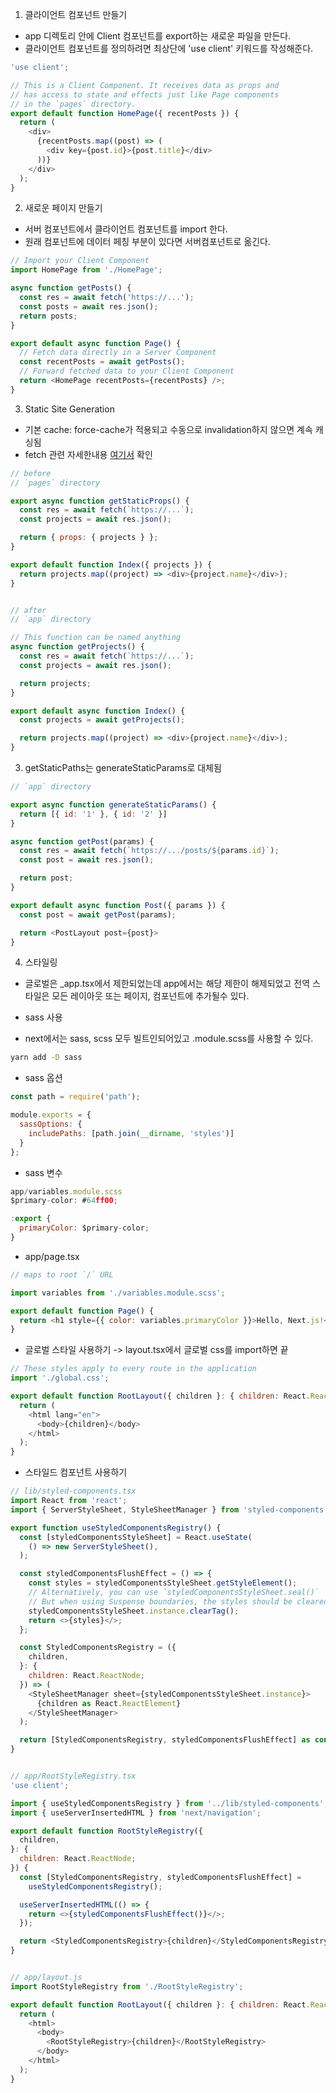 1. 클라이언트 컴포넌트 만들기

- app 디렉토리 안에 Client 컴포넌트를 export하는 새로운 파일을 만든다.
- 클라이언트 컴포넌트를 정의하려면 최상단에 'use client' 키워드를 작성해준다.

```javascript
'use client';

// This is a Client Component. It receives data as props and
// has access to state and effects just like Page components
// in the `pages` directory.
export default function HomePage({ recentPosts }) {
  return (
    <div>
      {recentPosts.map((post) => (
        <div key={post.id}>{post.title}</div>
      ))}
    </div>
  );
}
```

2. 새로운 페이지 만들기

- 서버 컴포넌트에서 클라이언트 컴포넌트를 import 한다.
- 원래 컴포넌트에 데이터 페칭 부분이 있다면 서버컴포넌트로 옮긴다.

```javascript
// Import your Client Component
import HomePage from './HomePage';

async function getPosts() {
  const res = await fetch('https://...');
  const posts = await res.json();
  return posts;
}

export default async function Page() {
  // Fetch data directly in a Server Component
  const recentPosts = await getPosts();
  // Forward fetched data to your Client Component
  return <HomePage recentPosts={recentPosts} />;
}
```

3. Static Site Generation

- 기본 cache: force-cache가 적용되고 수동으로 invalidation하지 않으면 계속 캐싱됨
- fetch 관련 자세한내용 [여기서](https://beta.nextjs.org/docs/api-reference/fetch) 확인

```javascript
// before
// `pages` directory

export async function getStaticProps() {
  const res = await fetch(`https://...`);
  const projects = await res.json();

  return { props: { projects } };
}

export default function Index({ projects }) {
  return projects.map((project) => <div>{project.name}</div>);
}


// after
// `app` directory

// This function can be named anything
async function getProjects() {
  const res = await fetch(`https://...`);
  const projects = await res.json();

  return projects;
}

export default async function Index() {
  const projects = await getProjects();

  return projects.map((project) => <div>{project.name}</div>);
}

```

3. getStaticPaths는 generateStaticParams로 대체됨

```javascript
// `app` directory

export async function generateStaticParams() {
  return [{ id: '1' }, { id: '2' }]
}

async function getPost(params) {
  const res = await fetch(`https://.../posts/${params.id}`);
  const post = await res.json();

  return post;
}

export default async function Post({ params }) {
  const post = await getPost(params);

  return <PostLayout post={post}>
}
```

4. 스타일링

- 글로벌은 \_app.tsx에서 제한되었는데 app에서는 해당 제한이 해제되었고 전역 스타일은 모든 레이아웃 또는 페이지, 컴포넌트에 추가될수 있다.

- sass 사용
- next에서는 sass, scss 모두 빌트인되어있고 .module.scss를 사용할 수 있다.

```bash
yarn add -D sass
```

- sass 옵션

```javascript
const path = require('path');

module.exports = {
  sassOptions: {
    includePaths: [path.join(__dirname, 'styles')]
  }
};
```

- sass 변수

```javascript
app/variables.module.scss
$primary-color: #64ff00;

:export {
  primaryColor: $primary-color;
}
```

- app/page.tsx

```javascript
// maps to root `/` URL

import variables from './variables.module.scss';

export default function Page() {
  return <h1 style={{ color: variables.primaryColor }}>Hello, Next.js!</h1>;
}
```

- 글로벌 스타일 사용하기 -> layout.tsx에서 글로벌 css를 import하면 끝

```javascript
// These styles apply to every route in the application
import './global.css';

export default function RootLayout({ children }: { children: React.ReactNode }) {
  return (
    <html lang="en">
      <body>{children}</body>
    </html>
  );
}
```

- 스타일드 컴포넌트 사용하기

```javascript
// lib/styled-components.tsx
import React from 'react';
import { ServerStyleSheet, StyleSheetManager } from 'styled-components';

export function useStyledComponentsRegistry() {
  const [styledComponentsStyleSheet] = React.useState(
    () => new ServerStyleSheet(),
  );

  const styledComponentsFlushEffect = () => {
    const styles = styledComponentsStyleSheet.getStyleElement();
    // Alternatively, you can use `styledComponentsStyleSheet.seal()`
    // But when using Suspense boundaries, the styles should be cleared:
    styledComponentsStyleSheet.instance.clearTag();
    return <>{styles}</>;
  };

  const StyledComponentsRegistry = ({
    children,
  }: {
    children: React.ReactNode;
  }) => (
    <StyleSheetManager sheet={styledComponentsStyleSheet.instance}>
      {children as React.ReactElement}
    </StyleSheetManager>
  );

  return [StyledComponentsRegistry, styledComponentsFlushEffect] as const;
}


// app/RootStyleRegistry.tsx
'use client';

import { useStyledComponentsRegistry } from '../lib/styled-components';
import { useServerInsertedHTML } from 'next/navigation';

export default function RootStyleRegistry({
  children,
}: {
  children: React.ReactNode;
}) {
  const [StyledComponentsRegistry, styledComponentsFlushEffect] =
    useStyledComponentsRegistry();

  useServerInsertedHTML(() => {
    return <>{styledComponentsFlushEffect()}</>;
  });

  return <StyledComponentsRegistry>{children}</StyledComponentsRegistry>;
}


// app/layout.js
import RootStyleRegistry from './RootStyleRegistry';

export default function RootLayout({ children }: { children: React.ReactNode }) {
  return (
    <html>
      <body>
        <RootStyleRegistry>{children}</RootStyleRegistry>
      </body>
    </html>
  );
}



```
